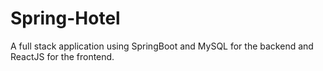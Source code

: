 # Spring-Hotel
A full stack application using SpringBoot and MySQL for the backend and ReactJS for the frontend.
